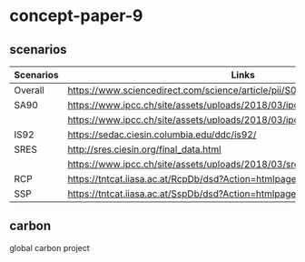 # concept-paper-9

## scenarios


| Scenarios | Links |
| --------- | ----- |
| Overall   | https://www.sciencedirect.com/science/article/pii/S0959378020307822 |
| SA90	    | https://www.ipcc.ch/site/assets/uploads/2018/03/ipcc_far_wg_I_full_report.pdf |
| 	    | https://www.ipcc.ch/site/assets/uploads/2018/03/ipcc_far_wg_III_chapter_02.pdf |
| IS92	    | https://sedac.ciesin.columbia.edu/ddc/is92/ |
| SRES	    | http://sres.ciesin.org/final_data.html |
|           | https://www.ipcc.ch/site/assets/uploads/2018/03/sres-en.pdf |
| RCP	    | https://tntcat.iiasa.ac.at/RcpDb/dsd?Action=htmlpage&page=about |
| SSP	    | https://tntcat.iiasa.ac.at/SspDb/dsd?Action=htmlpage&page=about |

## carbon

global carbon project
